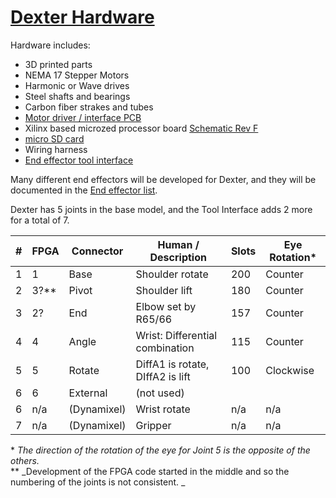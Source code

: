 # [Dexter Hardware](https://github.com/HaddingtonDynamics/Dexter/blob/master/Hardware)

Hardware includes:
* 3D printed parts
* NEMA 17 Stepper Motors
* Harmonic or Wave drives
* Steel shafts and bearings
* Carbon fiber strakes and tubes
* [Motor driver / interface PCB](Motor-Control-PCB)
* Xilinx based microzed processor board [Schematic Rev F](http://microzed.org/sites/default/files/documentations/MicroZed_Rev_F_Schematic_141212.pdf)
* [micro SD card](SD-Card-Image)
* Wiring harness
* [End effector tool interface](End-Effectors)

Many different end effectors will be developed for Dexter, and they will be documented in the [End effector list](End-Effectors).

Dexter has 5 joints in the base model, and the Tool Interface adds 2 more for a total of 7.

|#	|FPGA	|Connector	|Human / Description            	|Slots	|Eye Rotation* |
| ----  | ----- | ------------- | ------------------------------------- | ----- | ------------ |
|1	|1	|Base		|Shoulder rotate                	| 200	|Counter	
|2	|3?**	|Pivot		|Shoulder lift	                	| 180	|Counter	
|3	|2?	|End		|Elbow set by R65/66            	| 157	|Counter	
|4	|4	|Angle		|Wrist: Differential combination 	| 115	|Counter	
|5	|5	|Rotate		|DiffA1 is rotate, DIffA2 is lift	| 100	|Clockwise	
|6	|6	|External	|(not used)		        	|	|
|6	| n/a	|(Dynamixel)	|Wrist rotate                   	| n/a	| n/a
|7	| n/a	|(Dynamixel)	|Gripper                        	| n/a	| n/a

\* _The direction of the rotation of the eye for Joint 5 is the opposite of the others._<BR>
** _Development of the FPGA code started in the middle and so the numbering of the joints is not consistent. _